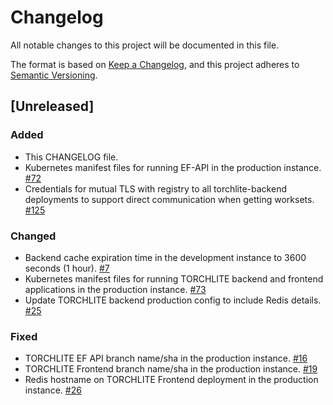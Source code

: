 # Changelog

All notable changes to this project will be documented in this file.

The format is based on [Keep a Changelog](https://keepachangelog.com/en/1.1.0/),
and this project adheres to [Semantic Versioning](https://semver.org/spec/v2.0.0.html).

## [Unreleased]

### Added
- This CHANGELOG file.
- Kubernetes manifest files for running EF-API in the production instance. [#72](https://github.com/htrc/torchlite-app/issues/72)
- Credentials for mutual TLS with registry to all torchlite-backend deployments to support direct communication when getting worksets. [#125](https://github.com/htrc/torchlite-backend/issues/125)

### Changed
- Backend cache expiration time in the development instance to 3600 seconds (1 hour). [#7](https://github.com/htrc/torchlite-argocd/issues/7)
- Kubernetes manifest files for running TORCHLITE backend and frontend applications in the production instance. [#73](https://github.com/htrc/torchlite-app/issues/73)
- Update TORCHLITE backend production config to include Redis details. [#25](https://github.com/htrc/torchlite-app/issues/25)

### Fixed
- TORCHLITE EF API branch name/sha in the production instance. [#16](https://github.com/htrc/torchlite-argocd/issues/16)
- TORCHLITE Frontend branch name/sha in the production instance. [#19](https://github.com/htrc/torchlite-argocd/issues/19)
- Redis hostname on TORCHLITE Frontend deployment in the production instance. [#26](https://github.com/htrc/torchlite-argocd/issues/19)
